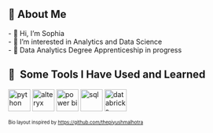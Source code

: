 <h2> 👩&nbsp;About Me</h2>
<p>
- 👋 Hi, I’m Sophia  <br>
- 👀 I’m interested in Analytics and Data Science  <br>
- 🌱 Data Analytics Degree Apprenticeship in progress <br> 
</p>

<!---
sophia144/sophia144 is a ✨ special ✨ repository because its `README.md` (this file) appears on your GitHub profile.
You can click the Preview link to take a look at your changes.
--->
<h2> 🚀 &nbsp;Some Tools I Have Used and Learned</h2>
<p align="left">
<img src="https://upload.wikimedia.org/wikipedia/commons/thumb/c/c3/Python-logo-notext.svg/1200px-Python-logo-notext.svg.png" alt="python" width="45" height="45"/>
<img src="https://cdn.prod.website-files.com/644a94aaaeec240c4015a0d1/66ce54c00addf69f9406ffeb_alteryx-logo-9716FE6A39-seeklogo.com.png" alt="alteryx" width="45" height="45"/>
<img src="https://upload.wikimedia.org/wikipedia/commons/c/cf/New_Power_BI_Logo.svg" alt="power bi" width="45" height="45"/>
<img src="https://cdn-icons-png.flaticon.com/512/10630/10630268.png" alt="sql" width="45" height="45"/>
<img src="https://www.cegeka.com/hubfs/databricks-logo-1.png?width=500&name=databricks-logo-1.png" alt="databricks" width="45" height="45"/>
</p>

<sub><sup>Bio layout inspired by https://github.com/thepiyushmalhotra</sup></sub>
